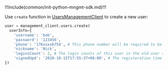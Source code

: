 !!!include(common/init-python-mngmt-sdk.md)!!!

Use `create` function in [UsersManagementClient](/docs/reference/sdk-for-java/management/UsersManagementClient.md) to create a new user:

```python
user = management_client.users.create(
  userInfo={
    'username': 'bob',
    'password': '123456',
    'phone': '176xxxx6754', # This phone number will be required to be verified because this account is created by the admin. You can use AuthenticationClient to verify it.
    'nickname': 'Nick',
    'loginsCount': 2, # The login counts of this user in the old user system.
    'signedUpd': '2020-10-15T17:55:37+08:00', # The registeration time of this user in the old user system.
})
```
